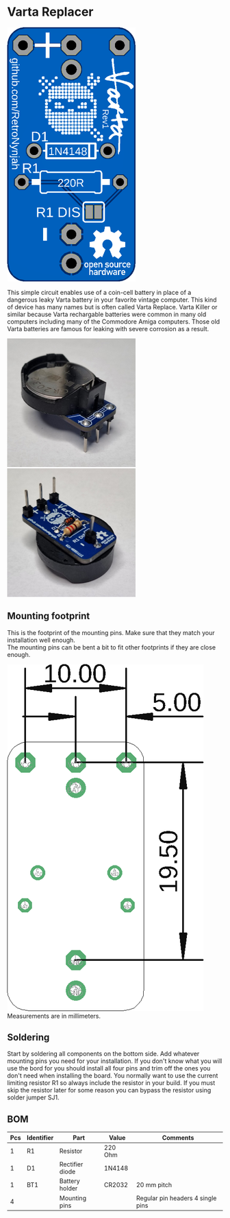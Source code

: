 # Varta Replacer

<img src="rev 1\images\bottom_illustration.png" alt="Bottom illustration" width="300"/><br/>

This simple circuit enables use of a coin-cell battery in place of a dangerous leaky Varta battery in your favorite vintage computer. 
This kind of device has many names but is often called Varta Replace. Varta Killer or similar because Varta rechargable batteries were common in many old computers including many of the Commodore Amiga computers. Those old Varta batteries are famous for leaking with severe corrosion as a result.

<img src="rev 1\images\photo_top.jpg" alt="Photo top" width="300"/><img src="rev 1\images\photo_bottom.jpg" alt="Photo bottom" width="300"/><br/>

## Mounting footprint
This is the footprint of the mounting pins. Make sure that they match your installation well enough.  
The mounting pins can be bent a bit to fit other footprints if they are close enough.

<img src="rev 1\images\bottom_measures.png" alt="Mounting footprint"/><br/>
Measurements are in millimeters.

## Soldering
Start by soldering all components on the bottom side. Add whatever mounting pins you need for your installation. If you don't know what you will use the bord for you should install all four pins and trim off the ones you don't need when installing the board.
You normally want to use the current limiting resistor R1 so always include the resistor in your build. If you must skip the resistor later for some reason you can bypass the resistor using solder jumper SJ1.

## BOM
|Pcs|Identifier |Part                 |Value       |Comments                         |
|---|----------	|----------	          |-----       |-----							               |
|1  |R1         |Resistor             |220 Ohm     |                                 |
|1  |D1         |Rectifier diode      |1N4148      |                                 |
|1  |BT1        |Battery holder       |CR2032      |20 mm pitch                      |
|4  |           |Mounting pins        |            |Regular pin headers 4 single pins| 
